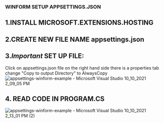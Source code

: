 ### WINFORM SETUP APPSETTINGS.JSON

## 1.INSTALL MICROSOFT.EXTENSIONS.HOSTING
## 2.CREATE NEW FILE NAME appsettings.json
## 3.*Important* SET UP FILE:
  
  Click on appsettings.json file on the right hand side there is a properties tab change "Copy to output Directory" to AlwaysCopy
![appsettings-winform-example - Microsoft Visual Studio 10_10_2021 2_09_05 PM](https://user-images.githubusercontent.com/27767477/136686321-dddee384-afc9-4e80-93e0-1d801a4a3d39.png)

## 4. READ CODE IN PROGRAM.CS
![appsettings-winform-example - Microsoft Visual Studio 10_10_2021 2_13_01 PM (2)](https://user-images.githubusercontent.com/27767477/136686410-256baf1b-94ee-4dbb-aa2c-f30ec9e0608b.png)

